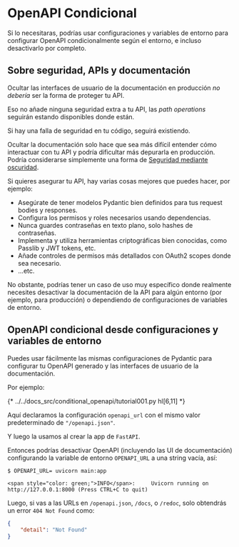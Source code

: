 # OpenAPI Condicional

Si lo necesitaras, podrías usar configuraciones y variables de entorno para configurar OpenAPI condicionalmente según el entorno, e incluso desactivarlo por completo.

## Sobre seguridad, APIs y documentación

Ocultar las interfaces de usuario de la documentación en producción *no debería* ser la forma de proteger tu API.

Eso no añade ninguna seguridad extra a tu API, las *path operations* seguirán estando disponibles donde están.

Si hay una falla de seguridad en tu código, seguirá existiendo.

Ocultar la documentación solo hace que sea más difícil entender cómo interactuar con tu API y podría dificultar más depurarla en producción. Podría considerarse simplemente una forma de <a href="https://en.wikipedia.org/wiki/Security_through_obscurity" class="external-link" target="_blank">Seguridad mediante oscuridad</a>.

Si quieres asegurar tu API, hay varias cosas mejores que puedes hacer, por ejemplo:

* Asegúrate de tener modelos Pydantic bien definidos para tus request bodies y responses.
* Configura los permisos y roles necesarios usando dependencias.
* Nunca guardes contraseñas en texto plano, solo hashes de contraseñas.
* Implementa y utiliza herramientas criptográficas bien conocidas, como Passlib y JWT tokens, etc.
* Añade controles de permisos más detallados con OAuth2 scopes donde sea necesario.
* ...etc.

No obstante, podrías tener un caso de uso muy específico donde realmente necesites desactivar la documentación de la API para algún entorno (por ejemplo, para producción) o dependiendo de configuraciones de variables de entorno.

## OpenAPI condicional desde configuraciones y variables de entorno

Puedes usar fácilmente las mismas configuraciones de Pydantic para configurar tu OpenAPI generado y las interfaces de usuario de la documentación.

Por ejemplo:

{* ../../docs_src/conditional_openapi/tutorial001.py hl[6,11] *}

Aquí declaramos la configuración `openapi_url` con el mismo valor predeterminado de `"/openapi.json"`.

Y luego la usamos al crear la app de `FastAPI`.

Entonces podrías desactivar OpenAPI (incluyendo las UI de documentación) configurando la variable de entorno `OPENAPI_URL` a una string vacía, así:

<div class="termy">

```console
$ OPENAPI_URL= uvicorn main:app

<span style="color: green;">INFO</span>:     Uvicorn running on http://127.0.0.1:8000 (Press CTRL+C to quit)
```

</div>

Luego, si vas a las URLs en `/openapi.json`, `/docs`, o `/redoc`, solo obtendrás un error `404 Not Found` como:

```JSON
{
    "detail": "Not Found"
}
```
